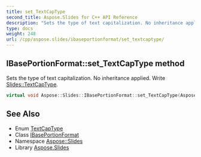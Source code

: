 ```yaml
---
title: set_TextCapType
second_title: Aspose.Slides for C++ API Reference
description: "Sets the type of text capitalization. No inheritance applied. Write Slides::TextCapType."
type: docs
weight: 248
url: /cpp/aspose.slides/ibaseportionformat/set_textcaptype/
---
```

## IBasePortionFormat::set_TextCapType method


Sets the type of text capitalization. No inheritance applied. Write [Slides::TextCapType](../../textcaptype/).

```cpp
virtual void Aspose::Slides::IBasePortionFormat::set_TextCapType(Aspose::Slides::TextCapType value)=0
```

## See Also

* Enum [TextCapType](../../textcaptype/)
* Class [IBasePortionFormat](../)
* Namespace [Aspose::Slides](../../)
* Library [Aspose.Slides](../../../)

